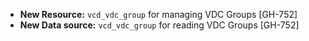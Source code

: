 * **New Resource:** `vcd_vdc_group` for managing VDC Groups [GH-752]
* **New Data source:** `vcd_vdc_group` for reading VDC Groups [GH-752]
